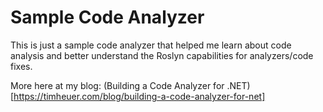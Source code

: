 # Sample Code Analyzer
This is just a sample code analyzer that helped me learn about code analysis and better understand the Roslyn capabilities for analyzers/code fixes.

More here at my blog: (Building a Code Analyzer for .NET)[https://timheuer.com/blog/building-a-code-analyzer-for-net]